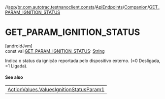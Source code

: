 //[app](../../../../index.md)/[br.com.autotrac.testnanoclient.consts](../../index.md)/[ApiEndpoints](../index.md)/[Companion](index.md)/[GET_PARAM_IGNITION_STATUS](-g-e-t_-p-a-r-a-m_-i-g-n-i-t-i-o-n_-s-t-a-t-u-s.md)

# GET_PARAM_IGNITION_STATUS

[androidJvm]\
const val [GET_PARAM_IGNITION_STATUS](-g-e-t_-p-a-r-a-m_-i-g-n-i-t-i-o-n_-s-t-a-t-u-s.md): [String](https://kotlinlang.org/api/latest/jvm/stdlib/kotlin/-string/index.html)

Indica o status da ignição reportada pelo dispositivo externo. (=0 Desligada, =1 Ligada).

#### See also

| |
|---|
| [ActionValues.ValuesIgnitionStatusParam1](../../-action-values/-values-ignition-status-param1/index.md) |
